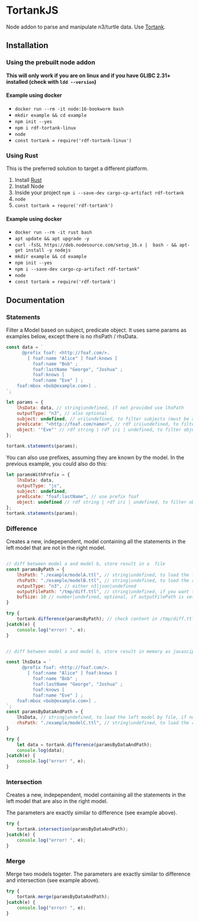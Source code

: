 # TortankJS

Node addon to parse and manipulate n3/turtle data. 
Use [Tortank](https://github.com/nbittich/tortank).

## Installation 

### Using the prebuilt node addon

<b>This will only work if you are on linux and if you have GLIBC 2.31+ installed (check with `ldd --version`)</b>

#### Example using docker

- `docker run --rm -it node:16-bookworm bash`
- `mkdir example && cd example`
- `npm init --yes`
- `npm i rdf-tortank-linux`
- `node`
- `const tortank = require('rdf-tortank-linux')`

### Using Rust

This is the preferred solution to target a different platform.

1. Install [Rust](https://www.rust-lang.org/tools/install)
2. Install Node 
3. Inside your project `npm i --save-dev cargo-cp-artifact rdf-tortank`
4. `node`
5. `const tortank = requre('rdf-tortank')`

#### Example using docker

- `docker run --rm -it rust bash`
- `apt update && apt upgrade -y`
- `curl -fsSL https://deb.nodesource.com/setup_16.x |  bash - && apt-get install -y nodejs`
- `mkdir example && cd example`
- `npm init --yes`
- `npm i --save-dev cargo-cp-artifact rdf-tortank"`
- `node`
- `const tortank = require('rdf-tortank')`
## Documentation

### Statements

Filter a Model based on subject, predicate object. It uses same params as 
examples below, except there is no rhsPath / rhsData.

```js
const data = `
      @prefix foaf: <http://foaf.com/>.
        [ foaf:name "Alice" ] foaf:knows [
          foaf:name "Bob" ;
          foaf:lastName "George", "Joshua" ;
          foaf:knows [
          foaf:name "Eve" ] ;
    foaf:mbox <bob@example.com>] .
`;

let params = {
    lhsData: data, // string|undefined, if not provided use lhsPath
    outputType: "n3", // also optional
    subject: undefined, // uri|undefined, to filter subjects (must be an absolute uri)
    predicate: "<http://foaf.com/name>", // rdf iri|undefined, to filter predicates (muts be an absolute uri)
    object: '"Eve"' // rdf string | rdf iri | undefined, to filter objects
};

tortank.statements(params);

```

You can also use prefixes, assuming they are known by the model. In the previous example, you could also do this:

```js
let paramsWithPrefix = {
    lhsData: data, 
    outputType: "js", 
    subject: undefined, 
    predicate: "foaf:lastName", // use prefix foaf
    object: undefined // rdf string | rdf iri | undefined, to filter objects
};
tortank.statements(params);


```

### Difference

Creates a new, indepependent, model containing all the statements in the left model that are not in the right model.

```js

// diff between model a and model b, store result in a  file
const paramsByPath = {
    lhsPath: "./example/modelA.ttl", // string|undefined, to load the left model by file, if not provided, use lhsData
    rhsPath: "./example/modelB.ttl", // string|undefined, to load the right model by file, if not provided, use rhsData
    outputType: "n3", // either n3|json|undefined
    outputFilePath: "/tmp/diff.ttl", // string|undefined, if you want to save output directly into a file
    bufSize: 10 // number|undefined, optional, if outputFilePath is set, buffering 
}

try {
    tortank.difference(paramsByPath); // check content in /tmp/diff.ttl
}catch(e) {
    console.log("error! ", e);
}


// diff between model a and model b, store result in memory as javascipt object

const lhsData = `
      @prefix foaf: <http://foaf.com/>.
        [ foaf:name "Alice" ] foaf:knows [
          foaf:name "Bob" ;
          foaf:lastName "George", "Joshua" ;
          foaf:knows [
          foaf:name "Eve" ] ;
    foaf:mbox <bob@example.com>] .
`;
const paramsByDataAndPath = {
    lhsData, // string|undefined, to load the left model by file, if not provided, use lhsData
    rhsPath: "./example/modelC.ttl", // string|undefined, to load the right model by file, if not provided, use rhsData
}

try {
    let data = tortank.difference(paramsByDataAndPath); 
    console.log(data);
}catch(e) {
    console.log("error! ", e);
}


```

### Intersection

Creates a new, indepependent, model containing all the statements in the left model that are also in the right model.

The parameters are exactly similar to difference (see example above).

```js
try {
    tortank.intersection(paramsByDataAndPath); 
}catch(e) {
    console.log("error! ", e);
}
```

### Merge

Merge two models togeter. 
The parameters are exactly similar to difference and intersection (see example above).

```js
try {
    tortank.merge(paramsByDataAndPath); 
}catch(e) {
    console.log("error! ", e);
}
```


